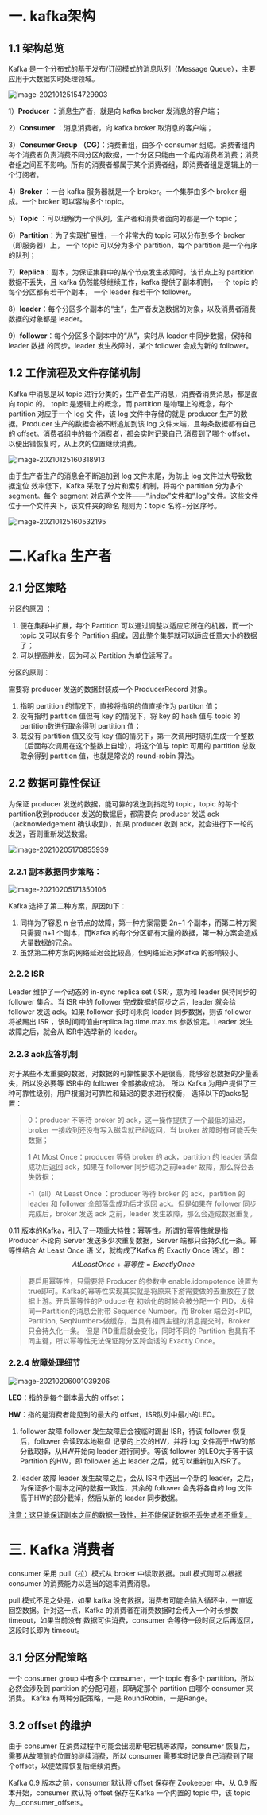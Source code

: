 # 一.  kafka架构

## 1.1 架构总览

Kafka 是一个分布式的基于发布/订阅模式的消息队列（Message Queue），主要应用于大数据实时处理领域。

![image-20210125154729903](https://gitee.com/adambang/pic/raw/master/20210125154730.png)

1）**Producer** ：消息生产者，就是向 kafka broker 发消息的客户端； 

2）**Consumer** ：消息消费者，向 kafka broker 取消息的客户端； 

3）**Consumer Group** **（CG）**：消费者组，由多个 consumer 组成。消费者组内每个消费者负责消费不同分区的数据，一个分区只能由一个组内消费者消费；消费者组之间互不影响。所有的消费者都属于某个消费者组，即消费者组是逻辑上的一个订阅者。 

4）**Broker** ：一台 kafka 服务器就是一个 broker。一个集群由多个 broker 组成。一个 broker 可以容纳多个 topic。 

5）**Topic** ：可以理解为一个队列，生产者和消费者面向的都是一个 topic； 

6）**Partition**：为了实现扩展性，一个非常大的 topic 可以分布到多个 broker（即服务器）上， 一个 topic 可以分为多个 partition，每个 partition 是一个有序的队列； 

7）**Replica**：副本，为保证集群中的某个节点发生故障时，该节点上的 partition 数据不丢失，且 kafka 仍然能够继续工作，kafka 提供了副本机制，一个 topic 的每个分区都有若干个副本， 一个 leader 和若干个 follower。

8）**leader**：每个分区多个副本的“主”，生产者发送数据的对象，以及消费者消费数据的对象都是 leader。 

9）**follower**：每个分区多个副本中的“从”，实时从 leader 中同步数据，保持和 leader 数据 的同步。leader 发生故障时，某个 follower 会成为新的 follower。

## 1.2 工作流程及文件存储机制

Kafka 中消息是以 topic 进行分类的，生产者生产消息，消费者消费消息，都是面向 topic 的。 topic 是逻辑上的概念，而 partition 是物理上的概念，每个 partition 对应于一个 log 文 件，该 log 文件中存储的就是 producer 生产的数据。Producer 生产的数据会被不断追加到该 log 文件末端，且每条数据都有自己的 offset。消费者组中的每个消费者，都会实时记录自己 消费到了哪个 offset，以便出错恢复时，从上次的位置继续消费。

![image-20210125160318913](https://gitee.com/adambang/pic/raw/master/20210125160319.png)

由于生产者生产的消息会不断追加到 log 文件末尾，为防止 log 文件过大导致数据定位 效率低下，Kafka 采取了分片和索引机制，将每个 partition 分为多个 segment。每个 segment 对应两个文件——“.index”文件和“.log”文件。这些文件位于一个文件夹下，该文件夹的命名 规则为：topic 名称+分区序号。

![image-20210125160532195](https://gitee.com/adambang/pic/raw/master/20210125160532.png)

# 二.Kafka 生产者

## 2.1 分区策略

分区的原因 ：

1. 便在集群中扩展，每个 Partition 可以通过调整以适应它所在的机器，而一个 topic
   又可以有多个 Partition 组成，因此整个集群就可以适应任意大小的数据了； 
2. 可以提高并发，因为可以 Partition 为单位读写了。

分区的原则：

需要将 producer 发送的数据封装成一个 ProducerRecord 对象。

1. 指明 partition 的情况下，直接将指明的值直接作为 partiton 值； 
2. 没有指明 partition 值但有 key 的情况下，将 key 的 hash 值与 topic 的 partition数进行取余得到 partition 值； 
3. 既没有 partition 值又没有 key 值的情况下，第一次调用时随机生成一个整数（后面每次调用在这个整数上自增），将这个值与 topic 可用的 partition 总数取余得到 partition 值，也就是常说的 round-robin 算法。

## 2.2 数据可靠性保证

为保证 producer 发送的数据，能可靠的发送到指定的 topic，topic 的每个partition收到producer 发送的数据后，都需要向 producer 发送 ack（acknowledgement 确认收到），如果 producer 收到 ack，就会进行下一轮的发送，否则重新发送数据。

![image-20210205170855939](https://gitee.com/adambang/pic/raw/master/20210205170856.png)

### 2.2.1 副本数据同步策略：

![image-20210205171350106](https://gitee.com/adambang/pic/raw/master/20210205171350.png)

Kafka 选择了第二种方案，原因如下：

1. 同样为了容忍 n 台节点的故障，第一种方案需要 2n+1 个副本，而第二种方案只需要 n+1 个副本，而Kafka 的每个分区都有大量的数据，第一种方案会造成大量数据的冗余。 
2. 虽然第二种方案的网络延迟会比较高，但网络延迟对Kafka 的影响较小。

### 2.2.2 ISR

Leader 维护了一个动态的 in-sync replica set (ISR)，意为和 leader 保持同步的 follower 集合。当 ISR 中的 follower 完成数据的同步之后，leader 就会给 follower 发送 ack。如果 follower 长时间未向 leader 同步数据，则该 follower 将被踢出 ISR ，该时间阈值由replica.lag.time.max.ms 参数设定。Leader 发生故障之后，就会从 ISR中选举新的 leader。

### 2.2.3 ack应答机制

对于某些不太重要的数据，对数据的可靠性要求不是很高，能够容忍数据的少量丢失，所以没必要等 ISR中的 follower 全部接收成功。 所以 Kafka 为用户提供了三种可靠性级别，用户根据对可靠性和延迟的要求进行权衡，
选择以下的acks配置：

> 0：producer 不等待 broker 的 ack，这一操作提供了一个最低的延迟，broker 一接收到还没有写入磁盘就已经返回，当 broker 故障时有可能丢失数据；
>
> 1 At Most Once：producer 等待 broker 的 ack，partition 的 leader 落盘成功后返回 ack，如果在 follower 同步成功之前leader 故障，那么将会丢失数据；
>
> -1（all）At Least Once ：producer 等待 broker 的 ack，partition 的 leader 和 follower 全部落盘成功后才返回 ack。但是如果在 follower 同步完成后，broker 发送 ack 之前，leader 发生故障，那么会造成数据重复。

0.11 版本的Kafka，引入了一项重大特性：幂等性。所谓的幂等性就是指 Producer 不论向 Server 发送多少次重复数据，Server 端都只会持久化一条。幂等性结合 At Least Once 语 义，就构成了Kafka 的 Exactly Once 语义。即： 
$$
At Least Once + 幂等性 = Exactly Once
$$

> 要启用幂等性，只需要将 Producer 的参数中 enable.idompotence 设置为true即可。Kafka的幂等性实现其实就是将原来下游需要做的去重放在了数据上游。开启幂等性的Producer在 初始化的时候会被分配一个 PID，发往同一Partition的消息会附带 Sequence Number。而 Broker 端会对<PID, Partition, SeqNumber>做缓存，当具有相同主键的消息提交时，Broker 只会持久化一条。 但是 PID重启就会变化，同时不同的 Partition 也具有不同主键，所以幂等性无法保证跨分区跨会话的 Exactly Once。

### 2.2.4 故障处理细节

![image-20210206001039206](https://gitee.com/adambang/pic/raw/master/20210206001039.png)

**LEO**：指的是每个副本最大的 offset；

**HW**：指的是消费者能见到的最大的 offset，ISR队列中最小的LEO。 

1. follower 故障 follower 发生故障后会被临时踢出 ISR，待该 follower 恢复后，follower 会读取本地磁盘
   记录的上次的HW，并将 log 文件高于HW的部分截取掉，从HW开始向 leader 进行同步。等该 follower 的LEO大于等于该 Partition 的HW，即 follower 追上 leader 之后，就可以重新加入ISR了。

2. leader 故障 leader 发生故障之后，会从 ISR 中选出一个新的 leader，之后，为保证多个副本之间的数据一致性，其余的 follower 会先将各自的 log 文件高于HW的部分截掉，然后从新的 leader 同步数据。 

<u>注意：这只能保证副本之间的数据一致性，并不能保证数据不丢失或者不重复。</u>

# 三. Kafka 消费者

consumer 采用 pull（拉）模式从 broker 中读取数据。pull 模式则可以根据 consumer 的消费能力以适当的速率消费消息。 

pull 模式不足之处是，如果 kafka 没有数据，消费者可能会陷入循环中，一直返回空数据。针对这一点，Kafka 的消费者在消费数据时会传入一个时长参数 timeout，如果当前没有 数据可供消费，consumer 会等待一段时间之后再返回，这段时长即为 timeout。

## 3.1 分区分配策略

一个 consumer group 中有多个 consumer，一个 topic 有多个 partition，所以必然会涉及到 partition 的分配问题，即确定那个 partition 由哪个 consumer 来消费。 Kafka 有两种分配策略，一是 RoundRobin，一是Range。

## 3.2 offset 的维护

由于 consumer 在消费过程中可能会出现断电宕机等故障，consumer 恢复后，需要从故障前的位置的继续消费，所以 consumer 需要实时记录自己消费到了哪个offset，以便故障恢复后继续消费。

Kafka 0.9 版本之前，consumer 默认将 offset 保存在 Zookeeper 中，从 0.9 版本开始，consumer 默认将 offset 保存在Kafka 一个内置的 topic 中，该 topic 为__consumer_offsets。